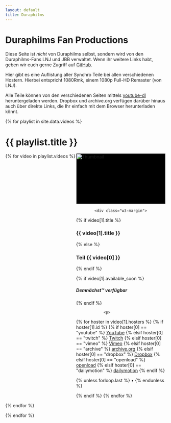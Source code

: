 ```yaml
---
layout: default
title: Duraphilms
---
```


Duraphilms Fan Productions
==========================

Diese Seite ist *nicht* von Duraphilms selbst, sondern wird von den
Duraphilms-Fans LNJ und JBB verwaltet. Wenn ihr weitere Links habt, geben wir
euch gerne Zugriff auf [GitHub][gh].

Hier gibt es eine Auflistung aller Synchro Teile bei allen verschiedenen Hostern.
Hierbei entspricht 1080Rmk, einem 1080p Full-HD Remaster (von LNJ).

Alle Teile können von den verschiedenen Seiten mittels [youtube-dl][ytdl]
heruntergeladen werden. Dropbox und archive.org verfügen darüber hinaus auch
über direkte Links, die Ihr einfach mit dem Browser herunterladen könnt.

{% for playlist in site.data.videos %}
# {{ playlist.title }}

<div style="display: grid; grid-auto-flow: column; overflow-x: scroll;">
{% for video in playlist.videos %}
    <div class="w3-padding">
        <div class="w3-card" style="height: 100%; width: 20em;">
            <a href="/{{ playlist.short }}/{{ video[0] | prepend: '00' | slice: -2, 2 }}">
                <div class="w3-display-container" style="width: 100%; height: 11.3em; background: #000000;">
                    <img class="w3-display-middle" style="width: 100%;" alt="Thumbnail" src="/thumbs/{{ playlist.name }}_{{ video[0] }}.jpg">
                </div>
            </a>

            <div class="w3-margin">
{% if video[1].title %}
                <h3>{{ video[1].title }}</h3>
{% else %}
                <h3>Teil {{ video[0] }}</h3>
{% endif %}

{% if video[1].available_soon %}
                <i><h5>Demnächst™ verfügbar</h5></i>
{% endif %}

                <p>
{% for hoster in video[1].hosters %}
{% if hoster[1].id %}
{% if hoster[0] == "youtube" %}
                    <a target="_blank" href="https://youtube.com/watch?v={{ hoster[1].id }}">YouTube</a>
{% elsif hoster[0] == "twitch" %}
                    <a target="_blank" href="https://www.twitch.tv/videos/{{ hoster[1].id }}">Twitch</a>
{% elsif hoster[0] == "vimeo" %}
                    <a target="_blank" href="https://vimeo.com/{{ hoster[1].id }}">Vimeo</a>
{% elsif hoster[0] == "archive" %}
                    <a target="_blank" href="https://archive.org/download/{{ hoster[1].id }}">archive.org</a>
{% elsif hoster[0] == "dropbox" %}
                    <a target="_blank" href="https://dl.dropboxusercontent.com/s/{{ hoster[1].id }}">Dropbox</a>
{% elsif hoster[0] == "openload" %}
                    <a target="_blank" href="https://openload.co/embed/{{ hoster[1].id }}">openload</a>
{% elsif hoster[0] == "dailymotion" %}
                    <a target="_blank" href="https://www.dailymotion.com/embed/video/{{ hoster[1].id }}">dailymotion</a>
{% endif %}

{% unless forloop.last %}
                    •
{% endunless %}

{% endif %}
{% endfor %}
                </p>
            </div>
        </div>
    </div>
{% endfor %}
</div>
{% endfor %}


[gh]: https://github.com/duraphilms/duraphilms.github.io
[ytdl]: https://ytdl-org.github.io/youtube-dl/index.html
